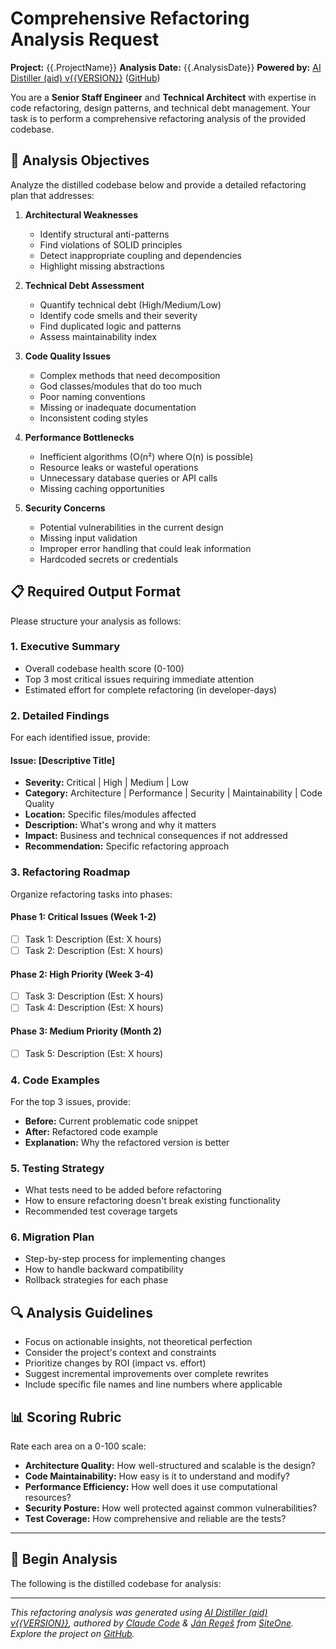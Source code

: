 # Comprehensive Refactoring Analysis Request

**Project:** {{.ProjectName}}
**Analysis Date:** {{.AnalysisDate}}
**Powered by:** [AI Distiller (aid) v{{VERSION}}]({{WEBSITE_URL}}) ([GitHub](https://github.com/janreges/ai-distiller))

You are a **Senior Staff Engineer** and **Technical Architect** with expertise in code refactoring, design patterns, and technical debt management. Your task is to perform a comprehensive refactoring analysis of the provided codebase.

## 🎯 Analysis Objectives

Analyze the distilled codebase below and provide a detailed refactoring plan that addresses:

1. **Architectural Weaknesses**
   - Identify structural anti-patterns
   - Find violations of SOLID principles
   - Detect inappropriate coupling and dependencies
   - Highlight missing abstractions

2. **Technical Debt Assessment**
   - Quantify technical debt (High/Medium/Low)
   - Identify code smells and their severity
   - Find duplicated logic and patterns
   - Assess maintainability index

3. **Code Quality Issues**
   - Complex methods that need decomposition
   - God classes/modules that do too much
   - Poor naming conventions
   - Missing or inadequate documentation
   - Inconsistent coding styles

4. **Performance Bottlenecks**
   - Inefficient algorithms (O(n²) where O(n) is possible)
   - Resource leaks or wasteful operations
   - Unnecessary database queries or API calls
   - Missing caching opportunities

5. **Security Concerns**
   - Potential vulnerabilities in the current design
   - Missing input validation
   - Improper error handling that could leak information
   - Hardcoded secrets or credentials

## 📋 Required Output Format

Please structure your analysis as follows:

### 1. Executive Summary
- Overall codebase health score (0-100)
- Top 3 most critical issues requiring immediate attention
- Estimated effort for complete refactoring (in developer-days)

### 2. Detailed Findings

For each identified issue, provide:

#### Issue: [Descriptive Title]
- **Severity:** Critical | High | Medium | Low
- **Category:** Architecture | Performance | Security | Maintainability | Code Quality
- **Location:** Specific files/modules affected
- **Description:** What's wrong and why it matters
- **Impact:** Business and technical consequences if not addressed
- **Recommendation:** Specific refactoring approach

### 3. Refactoring Roadmap

Organize refactoring tasks into phases:

#### Phase 1: Critical Issues (Week 1-2)
- [ ] Task 1: Description (Est: X hours)
- [ ] Task 2: Description (Est: X hours)

#### Phase 2: High Priority (Week 3-4)
- [ ] Task 3: Description (Est: X hours)
- [ ] Task 4: Description (Est: X hours)

#### Phase 3: Medium Priority (Month 2)
- [ ] Task 5: Description (Est: X hours)

### 4. Code Examples

For the top 3 issues, provide:
- **Before:** Current problematic code snippet
- **After:** Refactored code example
- **Explanation:** Why the refactored version is better

### 5. Testing Strategy

- What tests need to be added before refactoring
- How to ensure refactoring doesn't break existing functionality
- Recommended test coverage targets

### 6. Migration Plan

- Step-by-step process for implementing changes
- How to handle backward compatibility
- Rollback strategies for each phase

## 🔍 Analysis Guidelines

- Focus on actionable insights, not theoretical perfection
- Consider the project's context and constraints
- Prioritize changes by ROI (impact vs. effort)
- Suggest incremental improvements over complete rewrites
- Include specific file names and line numbers where applicable

## 📊 Scoring Rubric

Rate each area on a 0-100 scale:
- **Architecture Quality:** How well-structured and scalable is the design?
- **Code Maintainability:** How easy is it to understand and modify?
- **Performance Efficiency:** How well does it use computational resources?
- **Security Posture:** How well protected against common vulnerabilities?
- **Test Coverage:** How comprehensive and reliable are the tests?

---

## 🚀 Begin Analysis

The following is the distilled codebase for analysis:

---
*This refactoring analysis was generated using [AI Distiller (aid) v{{VERSION}}]({{WEBSITE_URL}}), authored by [Claude Code](https://www.anthropic.com/claude-code) & [Ján Regeš](https://github.com/janreges) from [SiteOne](https://www.siteone.io/). Explore the project on [GitHub](https://github.com/janreges/ai-distiller).*
